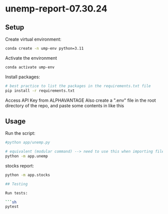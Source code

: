 # unemp-report-07.30.24

## Setup

Create virtual environment:

```sh
conda create -n ump-env python=3.11
```

Activate the environment

```sh
conda activate ump-env
```

Install packages:

```sh
# best practice to list the packages in the requirements.txt file
pip install -r requirements.txt
```

Access API Key from ALPHAVANTAGE
Also create a ".env" file in the root directory of the repo, and paste some contents in like this

## Usage

Run the script:

```sh
#python app/unemp.py

# equivalent (modular command) --> need to use this when importing files across each other
python -m app.unemp
```

stocks report:

```sh
python -m app.stocks

## Testing

Run tests:

```sh
pytest
```